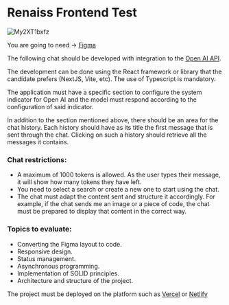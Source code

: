 # Renaiss Frontend Test

![My2XT1bxfz](https://github.com/testacode/renaiss-test-frontend/assets/1852080/d9389a42-d6f8-4334-8c90-fa34d6418a35)

You are going to need -> [Figma](https://www.figma.com/file/dTbo3PXPG1rWqeKwp6QZky/Prueba-T%C3%A9cnica?type=design&node-id=0-1&t=3hR3HQvhObuQq7n8-0)

The following chat should be developed with integration to the [Open AI API](https://platform.openai.com/docs/introduction).

The development can be done using the React framework or library that the candidate prefers (NextJS, Vite, etc). The use of Typescript is mandatory.

The application must have a specific section to configure the system indicator for Open AI and the model must respond according to the configuration of said indicator.

In addition to the section mentioned above, there should be an area for the chat history. Each history should have as its title the first message that is sent through the chat. Clicking on such a history should retrieve all the messages it contains.

### Chat restrictions:

- A maximum of 1000 tokens is allowed. As the user types their message, it will show how many tokens they have left.
- You need to select a search or create a new one to start using the chat.
- The chat must adapt the content sent and structure it accordingly. For example, if the chat sends me an image or a piece of code, the chat must be prepared to display that content in the correct way.

### Topics to evaluate:

- Converting the Figma layout to code.
- Responsive design.
- Status management.
- Asynchronous programming.
- Implementation of SOLID principles.
- Architecture and structure of the project.

The project must be deployed on the platform such as [Vercel](https://vercel.com/) or [Netlify](https://www.netlify.com/)

